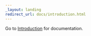 ```yaml
---
_layout: landing
redirect_url: docs/introduction.html
---
```


Go to [Introduction](docs/introduction.md) for documentation.